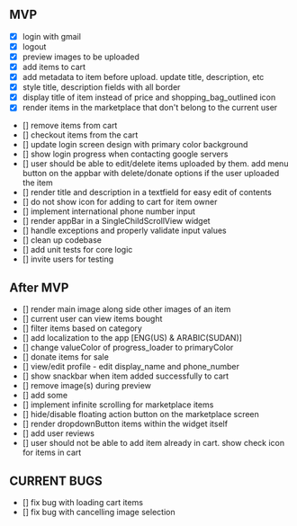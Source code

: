 ## MVP
- [x] login with gmail
- [x] logout
- [x] preview images to be uploaded
- [x] add items to cart
- [x] add metadata to item before upload. update title, description, etc
- [x] style title, description fields with all border
- [x] display title of item instead of price and shopping_bag_outlined icon
- [x] render items in the marketplace that don't belong to the current user
- [] remove items from cart
- [] checkout items from the cart
- [] update login screen design with primary color background
- [] show login progress when contacting google servers
- [] user should be able to edit/delete items uploaded by them. add menu button on the appbar with delete/donate options if the user uploaded the item
- [] render title and description in a textfield for easy edit of contents
- [] do not show icon for adding to cart for item owner
- [] implement international phone number input
- [] render appBar in a SingleChildScrollView widget
- [] handle exceptions and properly validate input values
- [] clean up codebase
- [] add unit tests for core logic
- [] invite users for testing

## After MVP
- [] render main image along side other images of an item
- [] current user can view items bought
- [] filter items based on category
- [] add localization to the app [ENG(US) & ARABIC(SUDAN)]
- [] change valueColor of progress_loader to primaryColor
- [] donate items for sale
- [] view/edit profile - edit display_name and phone_number
- [] show snackbar when item added successfully to cart
- [] remove image(s) during preview
- [] add some 
- [] implement infinite scrolling for marketplace items
- [] hide/disable floating action button on the marketplace screen
- [] render dropdownButton items within the widget itself
- [] add user reviews
- [] user should not be able to add item already in cart. show check icon for items in cart

## CURRENT BUGS
- [] fix bug with loading cart items
- [] fix bug with cancelling image selection

